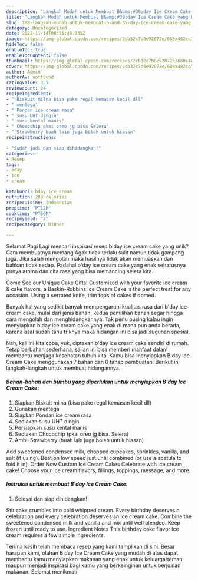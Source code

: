 ```yaml
---
description: "Langkah Mudah untuk Membuat B&amp;#39;day Ice Cream Cake yang Enak, Lezat"
title: "Langkah Mudah untuk Membuat B&amp;#39;day Ice Cream Cake yang Enak, Lezat"
slug: 188-langkah-mudah-untuk-membuat-b-and-39-day-ice-cream-cake-yang-enak-lezat
category: Uncategorized
date: 2022-11-14T08:55:48.035Z
image: https://img-global.cpcdn.com/recipes/2cb32c7b8e92072e/680x482cq70/bday-ice-cream-cake-foto-resep-utama.jpg
hideToc: false
enableToc: true
enableTocContent: false
thumbnail: https://img-global.cpcdn.com/recipes/2cb32c7b8e92072e/680x482cq70/bday-ice-cream-cake-foto-resep-utama.jpg
cover: https://img-global.cpcdn.com/recipes/2cb32c7b8e92072e/680x482cq70/bday-ice-cream-cake-foto-resep-utama.jpg
author: Admin
authorAv: notfound
ratingvalue: 3.5
reviewcount: 24
recipeingredient:
- " Biskuit milna bisa pake regal kemasan kecil dll"
- " mentega"
- " Pondan ice cream rasa"
- " susu UHT dingin"
- " susu kental manis"
- " Chocochip pkai oreo jg bisa Selera"
- " Strawberry buah lain juga boleh untuk hiasan"
recipeinstructions:

- "Sudah jadi dan siap dihidangkan!"
categories:
- Resep
tags:
- bday
- ice
- cream

katakunci: bday ice cream 
nutrition: 288 calories
recipecuisine: Indonesian
preptime: "PT12M"
cooktime: "PT50M"
recipeyield: "2"
recipecategory: Dinner

---
```



Selamat Pagi Lagi mencari inspirasi resep b&#39;day ice cream cake yang unik? Cara membuatnya memang Agak tidak terlalu sulit namun tidak gampang juga. Jika salah mengolah maka hasilnya tidak akan memuaskan dan bahkan tidak sedap. Padahal b&#39;day ice cream cake yang enak seharusnya punya aroma dan cita rasa yang bisa memancing selera kita.


Come See our Unique Cake Gifts! Customized with your favorite ice cream &amp; cake flavors, a Baskin-Robbins Ice Cream Cake is the perfect treat for any occasion. Using a serrated knife, trim tops of cakes if domed.

Banyak hal yang sedikit banyak mempengaruhi kualitas rasa dari b&#39;day ice cream cake, mulai dari jenis bahan, kedua pemilihan bahan segar hingga cara mengolah dan menghidangkannya. Tak perlu pusing kalau ingin menyiapkan b&#39;day ice cream cake yang enak di mana pun anda berada, karena asal sudah tahu triknya maka hidangan ini bisa jadi suguhan spesial.


Nah, kali ini kita coba, yuk, ciptakan b&#39;day ice cream cake sendiri di rumah. Tetap berbahan sederhana, sajian ini bisa memberi manfaat dalam membantu menjaga kesehatan tubuh kita. Kamu bisa menyiapkan B&#39;day Ice Cream Cake menggunakan 7 bahan dan 0 tahap pembuatan. Berikut ini langkah-langkah untuk membuat hidangannya.

<!--inarticleads1-->

##### Bahan-bahan dan bumbu yang diperlukan untuk menyiapkan B&#39;day Ice Cream Cake:

1. Siapkan  Biskuit milna (bisa pake regal kemasan kecil dll)
1. Gunakan  mentega
1. Siapkan  Pondan ice cream rasa
1. Sediakan  susu UHT dingin
1. Persiapkan  susu kental manis
1. Sediakan  Chocochip (pkai oreo jg bisa. Selera)
1. Ambil  Strawberry (buah lain juga boleh untuk hiasan)


Add sweetened condensed milk, chopped cupcakes, sprinkles, vanilla, and salt (if using). Beat on low speed just until combined (or use a spatula to fold it in). Order Now Custom Ice Cream Cakes Celebrate with ice cream cake! Choose your ice cream flavors, fillings, toppings, message, and more. 

<!--inarticleads2-->

##### Instruksi untuk membuat B&#39;day Ice Cream Cake:


1. Selesai dan siap dihidangkan!

Stir cake crumbles into cold whipped cream. Every birthday deserves a celebration and every celebration deserves an ice cream cake. Combine the sweetened condensed milk and vanilla and mix until well blended. Keep frozen until ready to use. Ingredient Notes This birthday cake flavor ice cream requires a few simple ingredients. 

Terima kasih telah membaca resep yang kami tampilkan di sini. Besar harapan kami, olahan B&#39;day Ice Cream Cake yang mudah di atas dapat membantu kamu menyiapkan makanan yang enak untuk keluarga/teman maupun menjadi inspirasi bagi kamu yang berkeinginan untuk berjualan makanan. Selamat menikmati
